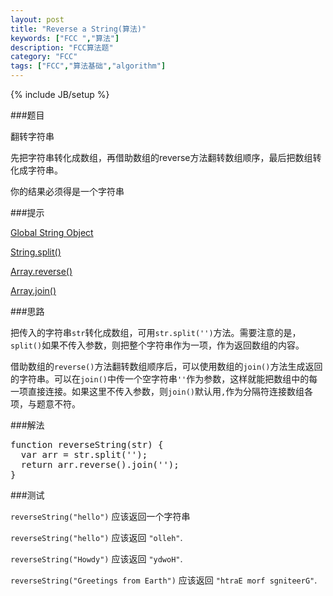 ```yaml
---
layout: post
title: "Reverse a String(算法)"
keywords: ["FCC ","算法"]
description: "FCC算法题"
category: "FCC"
tags: ["FCC","算法基础","algorithm"]
---
```

{% include JB/setup %}

###题目

翻转字符串

先把字符串转化成数组，再借助数组的reverse方法翻转数组顺序，最后把数组转化成字符串。

你的结果必须得是一个字符串

###提示

[Global String Object](https://developer.mozilla.org/zh-CN/docs/Web/JavaScript/Reference/Global_Objects/String)

[String.split()](https://developer.mozilla.org/zh-CN/docs/Web/JavaScript/Reference/Global_Objects/String/split)

[Array.reverse()](https://developer.mozilla.org/zh-CN/docs/Web/JavaScript/Reference/Global_Objects/Array/reverse)

[Array.join()](https://developer.mozilla.org/zh-CN/docs/Web/JavaScript/Reference/Global_Objects/Array/join)

###思路

把传入的字符串`str`转化成数组，可用`str.split('')`方法。需要注意的是，`split()`如果不传入参数，则把整个字符串作为一项，作为返回数组的内容。

借助数组的`reverse()`方法翻转数组顺序后，可以使用数组的`join()`方法生成返回的字符串。可以在`join()`中传一个空字符串`''`作为参数，这样就能把数组中的每一项直接连接。如果这里不传入参数，则`join()`默认用`,`作为分隔符连接数组各项，与题意不符。

###解法

<pre>
function reverseString(str) {
  var arr = str.split('');
  return arr.reverse().join('');
}
</pre>

###测试

`reverseString("hello")` 应该返回一个字符串

`reverseString("hello")` 应该返回 `"olleh"`.

`reverseString("Howdy")` 应该返回 `"ydwoH"`.

`reverseString("Greetings from Earth")` 应该返回 `"htraE morf sgniteerG"`.